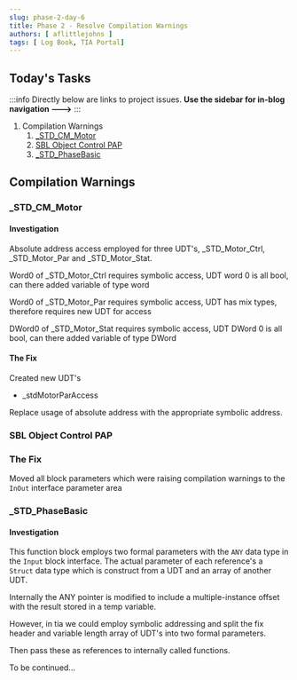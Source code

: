```yaml
---
slug: phase-2-day-6
title: Phase 2 - Resolve Compilation Warnings
authors: [ aflittlejohns ]
tags: [ Log Book, TIA Portal]
---
```


## Today's Tasks
:::info
Directly below are links to project issues. **Use the sidebar for in-blog navigation --->**
:::
1. Compilation Warnings
    1. [_STD_CM_Motor](https://github.com/pfAuto/project-uni/issues/71)
   2. [SBL Object Control PAP](https://github.com/pfAuto/project-uni/issues/52)
   3. [_STD_PhaseBasic](https://github.com/pfAuto/project-uni/issues/56)
<!-- truncate -->

## Compilation Warnings

### _STD_CM_Motor

#### Investigation

Absolute address access employed for three UDT's, _STD_Motor_Ctrl, _STD_Motor_Par and _STD_Motor_Stat.

Word0 of _STD_Motor_Ctrl requires symbolic access, UDT word 0 is all bool, can there added variable of type word

Word0 of _STD_Motor_Par requires symbolic access, UDT has mix types, therefore requires new UDT for access

DWord0 of _STD_Motor_Stat requires symbolic access, UDT DWord 0 is all bool, can there added variable of type DWord

#### The Fix

Created new UDT's
- _stdMotorParAccess

Replace usage of absolute address with the appropriate symbolic address.

### SBL Object Control PAP

### The Fix
Moved all block parameters which were raising compilation warnings to the `InOut` interface parameter area

### _STD_PhaseBasic

#### Investigation

This function block employs two formal parameters with the `ANY` data type in the `Input` block interface. The actual 
parameter of each reference's a `Struct` data type which is construct from a UDT and an array of another UDT.

Internally the ANY pointer is modified to include a multiple-instance offset with the result stored in a temp variable.

However, in tia we could employ symbolic addressing and split the fix header and variable length array of UDT's into 
two formal parameters.

Then pass these as references to internally called functions.

To be continued...